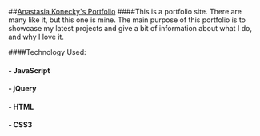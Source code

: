 ##[Anastasia Konecky's Portfolio](www.anastasiakonecky.com)
####This is a portfolio site.  There are many like it, but this one is mine. The main purpose of this portfolio is to showcase my latest projects and give a bit of information about what I do, and why I love it.

####Technology Used:
#### - JavaScript
#### - jQuery
#### - HTML
#### - CSS3


